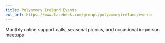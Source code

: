 ```yaml
---
title: Polyamory Ireland Events
ext_url: https://www.facebook.com/groups/polyamoryireland/events
---
```

Monthly online support calls, seasonal picnics, and occasional in-person meetups
